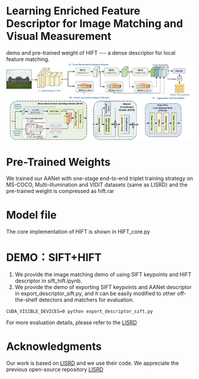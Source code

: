 # Learning Enriched Feature Descriptor for Image Matching and Visual Measurement
demo and pre-trained weight of HIFT --- a dense descriptor for local feature matching.
![matchformer](/samples/model.png)
# Pre-Trained Weights
We trained our AANet with one-stage end-to-end triplet training strategy on MS-COCO, Multi-illumination and VIDIT datasets (same as LISRD) and the pre-trained weight is compressed as hift.rar

# Model file
The core implementation of HIFT is shown in HIFT_core.py

# DEMO：SIFT+HIFT
1. We provide the image matching demo of using SIFT keypoints and HIFT descriptor in sift_hift.ipynb.
2. We provide the demo of exporting SIFT keypoints and AANet descriptor in export_descriptor_sift.py, and it can be easily modified to other off-the-shelf detectors and matchers for evaluation. 
```
CUDA_VISIBLE_DEVICES=0 python export_descriptor_sift.py
```
For more evaluation details, please refer to the [LISRD](https://github.com/rpautrat/LISRD)

# Acknowledgments
Our work is based on [LISRD](https://github.com/rpautrat/LISRD) and we use their code.  We appreciate the previous open-source repository [LISRD](https://github.com/rpautrat/LISRD)
